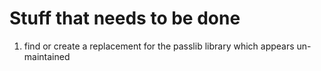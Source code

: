 # Stuff that needs to be done

1. find or create a replacement for the passlib library which appears un-maintained
